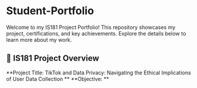 # Student-Portfolio
Welcome to my IS181 Project Portfolio! This repository showcases my project, certifications, and key achievements. Explore the details below to learn more about my work.

## 📂 IS181 Project Overview
**Project Title: TikTok and Data Privacy: Navigating the Ethical Implications of User Data Collection ** 
**Objective: **   
